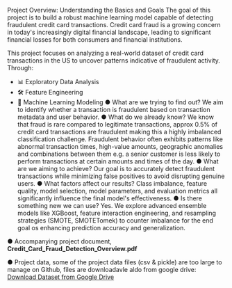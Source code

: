 Project Overview: Understanding the Basics and Goals
The goal of this project is to build a robust machine learning model capable of detecting fraudulent credit card transactions. Credit card fraud is a growing concern in today's increasingly digital financial landscape, leading to significant financial losses for both consumers and financial institutions.

This project focuses on analyzing a real-world dataset of credit card transactions in the US to uncover patterns indicative of fraudulent activity. Through:

- 📊 Exploratory Data Analysis
- 🛠️ Feature Engineering
- 🤖 Machine Learning Modeling
● What are we trying to find out?
We aim to identify whether a transaction is fraudulent based on transaction metadata and user behavior.
● What do we already know?
We know that fraud is rare compared to legitimate transactions, approx 0.5% of credit card transactions are fraudulent making this a highly imbalanced classification challenge. Fraudulent behavior often exhibits patterns like abnormal transaction times, high-value amounts, geographic anomalies and combinations between them e.g. a senior customer is less likely to perform transactions at certain amounts and times of the day.
● What are we aiming to achieve?
Our goal is to accurately detect fraudulent transactions while minimizing false positives to avoid disrupting genuine users.
● What factors affect our results?
Class imbalance, feature quality, model selection, model parameters, and evaluation metrics all significantly influence the final model's effectiveness.
● Is there something new we can use?
Yes. We explore advanced ensemble models like XGBoost, feature interaction engineering, and resampling strategies (SMOTE, SMOTETomek) to counter imbalance for the end goal os enhancing prediction accuracy and generalization.

● Accompanying project document, **Credit_Card_Fraud_Detection_Overview.pdf**

● Project data, some of the project data files (csv & pickle) are too large to manage on Github, files are downloadavle aldo from google drive:
[Download Dataset from Google Drive]([https://drive.google.com/your-dataset-link](https://drive.google.com/drive/folders/1fj5W9gTy1bmbCPMZOGqFl2iCZmKMsAs-?usp=sharing))

